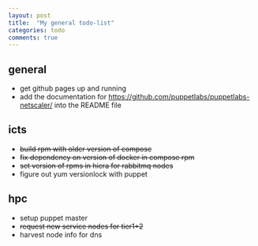 ```yaml
---
layout: post
title:  "My general todo-list"
categories: todo
comments: true
---
```


## general

* get github pages up and running
* add the documentation for https://github.com/puppetlabs/puppetlabs-netscaler/ into the README file

## icts

* ~~build rpm with older version of compose~~
* ~~fix dependency on version of docker in compose rpm~~
* ~~set version of rpms in hiera for rabbitmq nodes~~
* figure out yum versionlock with puppet

## hpc

* setup puppet master
* ~~request new service nodes for tier1+2~~
* harvest node info for dns
